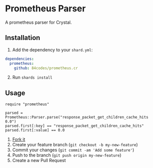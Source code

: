 # Prometheus Parser

A prometheus parser for Crystal.

## Installation

1. Add the dependency to your `shard.yml`:
```yaml
dependencies:
  prometheus:
    github: 84codes/prometheus.cr
```
2. Run `shards install`

## Usage

```crystal
require "prometheus"

parsed = Prometheus::Parser.parse("response_packet_get_children_cache_hits 0.0")
parsed.first[:key] == "response_packet_get_children_cache_hits"
parsed.first[:value] == 0.0
```

1. [Fork it](https://github.com/84codes/prometheus.cr/fork)
2. Create your feature branch (`git checkout -b my-new-feature`)
3. Commit your changes (`git commit -am 'Add some feature'`)
4. Push to the branch (`git push origin my-new-feature`)
5. Create a new Pull Request
